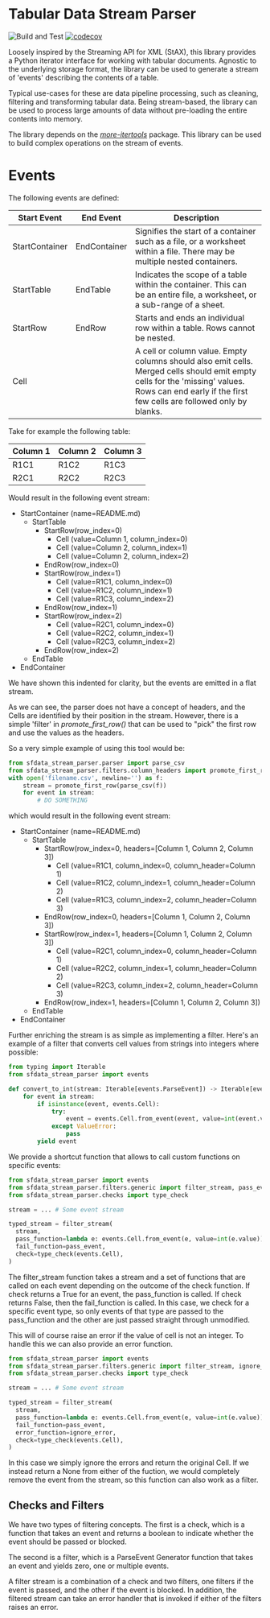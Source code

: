 # Tabular Data Stream Parser

![Build and Test](https://github.com/SocialFinanceDigitalLabs/sfdata-stream-parser/actions/workflows/tests.yml/badge.svg)
[![codecov](https://codecov.io/gh/SocialFinanceDigitalLabs/sfdata-stream-parser/branch/main/graph/badge.svg?token=dqDI49G5qO)](https://codecov.io/gh/SocialFinanceDigitalLabs/sfdata-stream-parser)

Loosely inspired by the Streaming API for XML (StAX), this library provides a Python iterator interface 
for working with tabular documents. Agnostic to the underlying storage format, the library can be used
to generate a stream of 'events' describing the contents of a table.

Typical use-cases for these are data pipeline processing, such as cleaning, filtering and transforming 
tabular data. Being stream-based, the library can be used to process large amounts of data without 
pre-loading the entire contents into memory.

The library depends on the [*more-itertools*][more-itertools] package. This library can be used to build 
complex operations on the stream of events. 

# Events

The following events are defined:

| **Start Event** | **End Event** | **Description**                                                                                                              |
|-----------------|---------------|------------------------------------------------------------------------------------------------------------------------------|
| StartContainer  | EndContainer  | Signifies the start of a container such as a file, or a worksheet within a file. There may be multiple nested containers.    |
| StartTable      | EndTable      | Indicates the scope of a table within the container. This can be an entire file, a worksheet, or a sub-range of a sheet.     |
| StartRow        | EndRow        | Starts and ends an individual row within a table. Rows cannot be nested.                                                     |
| Cell            |               | A cell or column value. Empty columns should also emit cells. Merged cells should emit empty cells for the 'missing' values. Rows can end early if the first few cells are followed only by blanks. |

Take for example the following table:

| Column 1 | Column 2 | Column 3 |
|----------|----------|----------|
| R1C1     | R1C2     | R1C3     |
| R2C1     | R2C2     | R2C3     |

Would result in the following event stream:

* StartContainer (name=README.md)
  * StartTable
    * StartRow(row_index=0)
      * Cell (value=Column 1, column_index=0)
      * Cell (value=Column 2, column_index=1)
      * Cell (value=Column 2, column_index=2)
    * EndRow(row_index=0)
    * StartRow(row_index=1)
      * Cell (value=R1C1, column_index=0)
      * Cell (value=R1C2, column_index=1)
      * Cell (value=R1C3, column_index=2)
    * EndRow(row_index=1)
    * StartRow(row_index=2)
      * Cell (value=R2C1, column_index=0)
      * Cell (value=R2C2, column_index=1)
      * Cell (value=R2C3, column_index=2)
    * EndRow(row_index=2)
  * EndTable
* EndContainer

We have shown this indented for clarity, but the events are emitted in a flat stream.

As we can see, the parser does not have a concept of headers, and the Cells are identified by their position 
in the stream. However, there is a simple 'filter' in *promote_first_row()* that can be used to "pick" the 
first row and use the values as the headers.

So a very simple example of using this tool would be:

```python
from sfdata_stream_parser.parser import parse_csv
from sfdata_stream_parser.filters.column_headers import promote_first_row
with open('filename.csv', newline='') as f:
    stream = promote_first_row(parse_csv(f))
    for event in stream:
        # DO SOMETHING
```

which would result in the following event stream:

* StartContainer (name=README.md)
  * StartTable
    * StartRow(row_index=0, headers=[Column 1, Column 2, Column 3])
      * Cell (value=R1C1, column_index=0, column_header=Column 1)
      * Cell (value=R1C2, column_index=1, column_header=Column 2)
      * Cell (value=R1C3, column_index=2, column_header=Column 3)
    * EndRow(row_index=0, headers=[Column 1, Column 2, Column 3])
    * StartRow(row_index=1, headers=[Column 1, Column 2, Column 3])
      * Cell (value=R2C1, column_index=0, column_header=Column 1)
      * Cell (value=R2C2, column_index=1, column_header=Column 2)
      * Cell (value=R2C3, column_index=2, column_header=Column 3)
    * EndRow(row_index=1, headers=[Column 1, Column 2, Column 3])
  * EndTable
* EndContainer

Further enriching the stream is as simple as implementing a filter. Here's an example of a filter
that converts cell values from strings into integers where possible:

```python
from typing import Iterable
from sfdata_stream_parser import events

def convert_to_int(stream: Iterable[events.ParseEvent]) -> Iterable[events.ParseEvent]:
    for event in stream:
        if isinstance(event, events.Cell):
            try:
                event = events.Cell.from_event(event, value=int(event.value))
            except ValueError:
                pass
        yield event
```

We provide a shortcut function that allows to call custom functions on specific events:

```python
from sfdata_stream_parser import events
from sfdata_stream_parser.filters.generic import filter_stream, pass_event
from sfdata_stream_parser.checks import type_check

stream = ... # Some event stream

typed_stream = filter_stream(
  stream,
  pass_function=lambda e: events.Cell.from_event(e, value=int(e.value)),
  fail_function=pass_event,
  check=type_check(events.Cell),
)
```
The filter_stream function takes a stream and a set of functions that are called on each event depending on the 
outcome of the check function. If check returns a True for an event, the pass_function is called. If check returns 
False, then the fail_function is called. In this case, we check for a specific event type, so only events of that 
type are passed to the pass_function and the other are just passed straight through unmodified.

This will of course raise an error if the value of cell is not an integer. To handle this we can also 
provide an error function. 

```python
from sfdata_stream_parser import events
from sfdata_stream_parser.filters.generic import filter_stream, ignore_error, pass_event
from sfdata_stream_parser.checks import type_check

stream = ... # Some event stream

typed_stream = filter_stream(
  stream, 
  pass_function=lambda e: events.Cell.from_event(e, value=int(e.value)),
  fail_function=pass_event,
  error_function=ignore_error,
  check=type_check(events.Cell),
)

```

In this case we simply ignore the errors and return the original Cell. If we instead return a None from
either of the fuction, we would completely remove the event from the stream, so this function can also 
work as a filter. 

## Checks and Filters

We have two types of filtering concepts. The first is a check, which is a function that takes an event 
and returns a boolean to indicate whether the event should be passed or blocked. 

The second is a filter, which is a ParseEvent Generator function that takes an event and yields zero, one 
or multiple events.

A filter stream is a combination of a check and two filters, one filters if the event is passed, and
the other if the event is blocked. In addition, the filtered stream can take an error handler that is
invoked if either of the filters raises an error.


[more-itertools]: https://github.com/more-itertools/more-itertools

